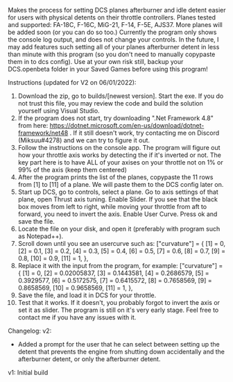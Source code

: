 Makes the process for setting DCS planes afterburner and idle detent easier for users with physical detents on their throttle controllers. Planes tested and supported: FA-18C, F-16C, MiG-21, F-14, F-5E, AJS37. More planes will be added soon (or you can do so too.) Currently the program only shows the console log output, and does not change your controls. In the future, I may add features such setting all of your planes afterburner detent in less than minute with this program (so you don't need to manually copypaste them in to dcs config). Use at your own risk still, backup your DCS.openbeta folder in your Saved Games before using this program!

Instructions (updated for V2 on 06/01/2022):
1) Download the zip, go to builds/[newest version]. Start the exe. If you do not trust this file, you may review the code and build the solution yourself using Visual Studio.
2) If the program does not start, try downloading ".Net Framework 4.8" from here: https://dotnet.microsoft.com/en-us/download/dotnet-framework/net48 . If it still doesn't work, try contacting me on Discord (Miksuu#4278) and we can try to figure it out.
3) Follow the instructions on the console app. The program will figure out how your throttle axis works by detecting the if it's inverted or not. The key part here is to have ALL of your axises on your throttle not on 1% or 99% of the axis (keep them centered)
4) After the program prints the list of the planes, copypaste the 11 rows from [1] to [11] of a plane. We will paste them to the DCS config later on.
5) Start up DCS, go to controls, select a plane. Go to axis settings of that plane, open Thrust axis tuning. Enable Slider. If you see that the black box moves from left to right, while moving your throttle from aft to forward, you need to invert the axis. Enable User Curve. Press ok and save the file.
6) Locate the file on your disk, and open it (preferably with program such as Notepad++).
7) Scroll down until you see an usercurve such as:
 						["curvature"] = {
							[1] = 0,
							[2] = 0.1,
							[3] = 0.2,
							[4] = 0.3,
							[5] = 0.4,
							[6] = 0.5,
							[7] = 0.6,
							[8] = 0.7,
							[9] = 0.8,
							[10] = 0.9,
							[11] = 1,
						},
8) Replace it with the input from the program, for example: 
  					["curvature"] = {
              [1] = 0,
              [2] = 0.02005837,
              [3] = 0.1443581,
              [4] = 0.2686579,
              [5] = 0.3929577,
              [6] = 0.5172575,
              [7] = 0.6415572,
              [8] = 0.7658569,
              [9] = 0.8658569,
              [10] = 0.9658569,
              [11] = 1,
						},
9) Save the file, and load it in DCS for your throttle.
10) Test that it works. If it doesn't, you probably forgot to invert the axis or set it as slider. The program is still on it's very early stage. Feel free to contact me if you have any issues with it.

Changelog:
v2:
- Added a prompt for the user that he can select between setting up the detent that prevents the engine from shutting down accidentally and the afterburner detent, or only the afterburner detent.

v1:
Initial build

